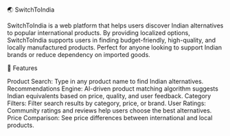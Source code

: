 🌏 SwitchToIndia

SwitchToIndia is a web platform that helps users discover Indian alternatives to popular international products. By providing localized options, SwitchToIndia supports users in finding budget-friendly, high-quality, and locally manufactured products. Perfect for anyone looking to support Indian brands or reduce dependency on imported goods.

🚀 Features

Product Search: Type in any product name to find Indian alternatives.
Recommendations Engine: AI-driven product matching algorithm suggests Indian equivalents based on price, quality, and user feedback.
Category Filters: Filter search results by category, price, or brand.
User Ratings: Community ratings and reviews help users choose the best alternatives.
Price Comparison: See price differences between international and local products.
